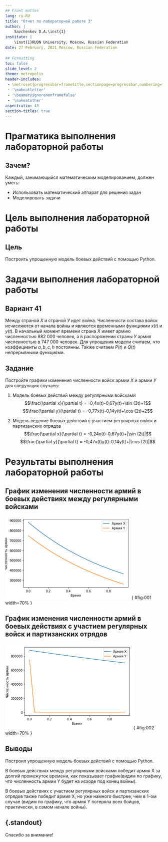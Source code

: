 ```yaml
---
## Front matter
lang: ru-RU
title: "Отчет по лабораторной работе 3"
author: |
	Savchenkov D.A.\inst{1}
institute: |
	\inst{1}RUDN University, Moscow, Russian Federation
date: 27 February, 2021 Moscow, Russian Federation

## Formatting
toc: false
slide_level: 2
theme: metropolis
header-includes: 
 - \metroset{progressbar=frametitle,sectionpage=progressbar,numbering=fraction}
 - '\makeatletter'
 - '\beamer@ignorenonframefalse'
 - '\makeatother'
aspectratio: 43
section-titles: true
---
```


# **Прагматика выполнения лабораторной работы**

## Зачем?

Каждый, занимающийся математическим моделированием, должен уметь:

* Использовать математический аппарат для решения задач
* Моделировать задачи

# **Цель выполнения лабораторной работы**

## Цель

Построить упрощенную модель боевых действий с помощью Python.

# **Задачи выполнения лабораторной работы**

## Вариант 41

Между страной $Х$ и страной $У$ идет война. Численности состава войск исчисляются от начала войны 
и являются временными функциями $x(t)$ и $y(t)$. В начальный момент времени страна $Х$ имеет армию 
численностью 882 000 человек, а в распоряжении страны $У$ армия численностью в 747 000 человек. Для 
упрощения модели считаем, что коэффициенты $a, b, c, h$ постоянны. Также считаем $P(t)$ и $Q(t)$
непрерывными функциями.

## Задание

Постройте графики изменения численности войск армии $Х$ и армии $У$ для следующих случаев:

1. Модель боевых действий между регулярными войсками
$$\frac{\partial x}{\partial t} = -0,4x(t)-0,67y(t)+\sin (3t)+1$$
$$\frac{\partial y}{\partial t} = -0,77x(t)-0,14y(t)+\cos (2t)+2$$

2. Модель ведение боевых действий с участием регулярных войск и партизанских отрядов
$$\frac{\partial x}{\partial t} = -0,24x(t)-0,67y(t)+|\sin (2t)|$$
$$\frac{\partial y}{\partial t} = -0,47x(t)y(t)-0,14y(t)+|\cos (2t)|$$

# **Результаты выполнения лабораторной работы**

## График изменения численности армий в боевых действиях между регулярными войсками

![](image/1.png){ #fig:001 width=70% } 

## График изменения численности армий в боевых действиях с участием регулярных войск и партизанских отрядов

![](image/2.png){ #fig:002 width=70% }

## Выводы

Построил упрощенную модель боевых действий с помощью Python.

В боевых действиях между регулярными войсками победит армия X за долгий промежуток времени, 
как показывает график(видим по графику, что численность армии Y будет на исходе под конец войны).

В боевых действиях с участием регулярных войск и партизанских отрядов также победит армия Х, но уже
намного быстрее, чем в 1-ом случае (видим по графику, что армия Y потеряла всех бойцов, практически, в самом
начале войны).

## {.standout}

Спасибо за внимание!
